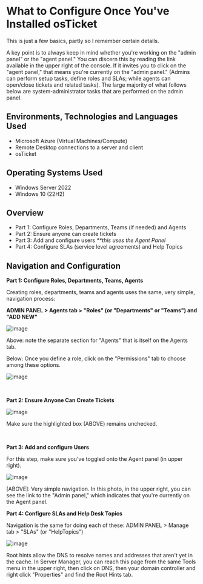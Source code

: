 <h1>What to Configure Once You've Installed osTicket </h1>
This is just a few basics, partly so I remember certain details.
<p></p>
A key point is to always keep in mind whether you're working on the "admin panel" or the "agent panel." You can discern this by reading the link available in the upper right of the console. If it invites you to click on the "agent panel," that means you're currently on the "admin panel." (Admins can perform setup tasks, define roles and SLAs; while agents can open/close tickets and related tasks). The large majority of what follows below are system-administrator tasks that are performed on the admin panel.
<br />


<h2>Environments, Technologies and Languages Used</h2>

- Microsoft Azure (Virtual Machines/Compute)
- Remote Desktop connections to a server and client
- osTicket


<h2>Operating Systems Used </h2>

- Windows Server 2022
- Windows 10 (22H2)

<h2>Overview</h2>

- Part 1: Configure Roles, Departments, Teams (if needed) and Agents
- Part 2: Ensure anyone can create tickets
- Part 3: Add and configure users <i>**this uses the Agent Panel</i>
- Part 4: Configure SLAs (service level agreements) and Help Topics
  
<h2>Navigation and Configuration</h2>

<b>Part 1: Configure Roles, Departments, Teams, Agents</b>

<p>
Creating roles, departments, teams and agents uses the same, very simple, navigation process:
<p></p>
<b>ADMIN PANEL > Agents tab > "Roles" (or "Departments" or "Teams") and "ADD NEW"</b>
<p></p>

![image](https://github.com/lcccodes/post-install-config/assets/171904823/aea394d9-726b-4bfe-9f6d-38a81a3c9902)



</p>
<p>
Above: note the separate section for "Agents" that is itself on the Agents tab. 
<p></p>
Below: Once you define a role, click on the "Permissions" tab to choose among these options.
<p></p>

  ![image](https://github.com/lcccodes/post-install-config/assets/171904823/f71c6d7e-47e5-49ae-ab98-6fe5f01f4431)



</p>
<br />


<b>Part 2: Ensure Anyone Can Create Tickets</b>
<p>

  ![image](https://github.com/lcccodes/post-install-config/assets/171904823/a0fcf64d-1330-4fb0-be55-6fe64446ed2a)



</p>
<p>
Make sure the highlighted box (ABOVE) remains unchecked. 
</p>
<br />


<b>Part 3: Add and configure Users </b>
<p>
<p></p>
For this step, make sure you've toggled onto the Agent panel (in upper right).
<p></p>

![image](https://github.com/lcccodes/post-install-config/assets/171904823/fdd31355-1a39-4ac6-a24b-ec20f0100f67)



</p>
<p>
[ABOVE]: Very simple navigation. In this photo, in the upper right, you can see the link to the "Admin panel," which indicates that you're currently on the Agent panel.
</p>



<b>Part 4: Configure SLAs and Help Desk Topics</b>
</p>
Navigation is the same for doing each of these:
ADMIN PANEL > Manage tab > "SLAs" (or "HelpTopics")
<p>
  
![image](https://github.com/lcccodes/post-install-config/assets/171904823/d2e64fa5-1b10-47ac-896e-aa3c297f36d9)




</p>
<p>
Root hints allow the DNS to resolve names and addresses that aren't yet in the cache. In Server Manager, you can reach this page from the same Tools menu in the upper right, then click on DNS, then your domain controller and right click "Properties" and find the Root Hints tab.
</p>
<br />
